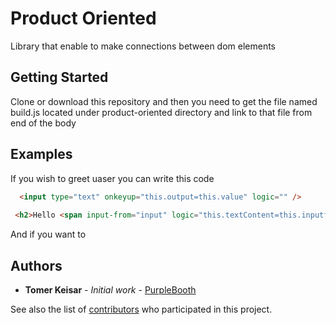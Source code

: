 # Product Oriented

Library that enable to make connections between dom elements 

## Getting Started
Clone or download this repository and then you need to get the file named
build.js located under product-oriented directory  and link to that file from end of the body

## Examples
If you wish to greet uaser you can write this code
```html
  <input type="text" onkeyup="this.output=this.value" logic="" />
  
 <h2>Hello <span input-from="input" logic="this.textContent=this.inputfield"></span></h2>
```
And if you want to 

## Authors

* **Tomer Keisar** - *Initial work* - [PurpleBooth](https://github.com/PurpleBooth)

See also the list of [contributors](https://github.com/your/project/contributors) who participated in this project.


